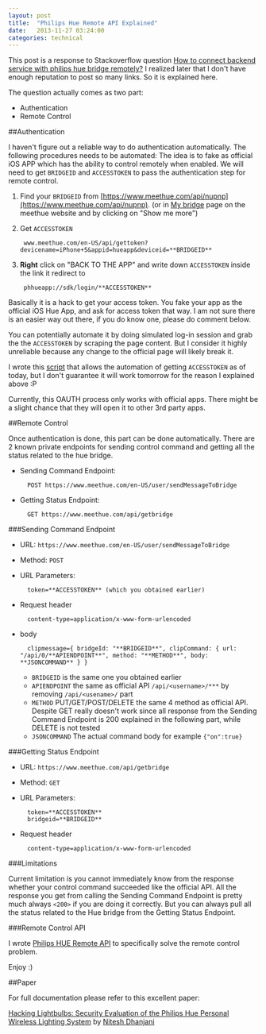 ```yaml
---
layout: post
title:  "Philips Hue Remote API Explained"
date:   2013-11-27 03:24:00
categories: technical
---
```


This post is a response to Stackoverflow question [How to connect backend service with philips hue bridge remotely?](http://stackoverflow.com/questions/19900657/how-to-connect-backend-service-with-philips-hue-bridge-remotely) I realized later that I don't have enough reputation to post so many links. So it is explained here.

The question actually comes as two part:

* Authentication
* Remote Control

##Authentication

I haven't figure out a reliable way to do authentication automatically. The following procedures needs to be automated: The idea is to fake as official iOS APP which has the ability to control remotely when enabled. We will need to get `BRIDGEID` and `ACCESSTOKEN` to pass the authentication step for remote control.

1. Find your `BRIDGEID` from [https://www.meethue.com/api/nupnp](https://www.meethue.com/api/nupnp). (or in [My bridge](https://www.meethue.com/en-US/user/preferencessmartbridge) page on the meethue website and by clicking on "Show me more")

2. Get `ACCESSTOKEN`

		www.meethue.com/en-US/api/gettoken?devicename=iPhone+5&appid=hueapp&deviceid=**BRIDGEID**

3. **Right** click on "BACK TO THE APP" and write down `ACCESSTOKEN` inside the link it redirect to

		phhueapp://sdk/login/**ACCESSTOKEN**

Basically it is a hack to get your access token. You fake your app as the official iOS Hue App, and ask for access token that way. I am not sure there is an easier way out there, if you do know one, please do comment below. 

You can potentially automate it by doing simulated log-in session and grab the the `ACCESSTOKEN` by scraping the page content. But I consider it highly unreliable because any change to the official page will likely break it. 

I wrote this [script](https://github.com/jarvisinc/PhilipsHueRemoteAPI/blob/master/getToken.py) that allows the automation of getting `ACCESSTOKEN` as of today, but I don't guarantee it will work tomorrow for the reason I explained above :P

Currently, this OAUTH process only works with official apps. There might be a slight chance that they will open it to other 3rd party apps.

##Remote Control

Once authentication is done, this part can be done automatically. There are 2 known private endpoints for sending control command and getting all the status related to the hue bridge. 

* Sending Command Endpoint:

		POST https://www.meethue.com/en-US/user/sendMessageToBridge

* Getting Status Endpoint:

		GET https://www.meethue.com/api/getbridge

###Sending Command Endpoint

* URL: `https://www.meethue.com/en-US/user/sendMessageToBridge`

* Method: `POST`

* URL Parameters: 
	
		token=**ACCESSTOKEN** (which you obtained earlier)

* Request header
		
		content-type=application/x-www-form-urlencoded
		
* body

		clipmessage={ bridgeId: "**BRIDGEID**", clipCommand: { url: "/api/0/**APIENDPOINT**", method: "**METHOD**", body: **JSONCOMMAND** } }

	* `BRIDGEID` is the same one you obtained earlier
	* `APIENDPOINT` the same as official API `/api/<username>/***` by removing `/api/<usename>/` part
	* `METHOD` PUT/GET/POST/DELETE the same 4 method as official API. Despite GET really doesn't work since all response from the Sending Command Endpoint is 200 explained in the following part, while DELETE is not tested
	* `JSONCOMMAND` The actual command body for example `{"on":true}`


###Getting Status Endpoint

* URL: `https://www.meethue.com/api/getbridge`

* Method: `GET`
	
* URL Parameters: 
	
		token=**ACCESSTOKEN**
		bridgeid=**BRIDGEID**

* Request header
		
		content-type=application/x-www-form-urlencoded



###Limitations

Current limitation is you cannot immediately know from the response whether your control command succeeded like the official API. All the response you get from calling the Sending Command Endpoint is pretty much always `<200>` if you are doing it correctly. But you can always pull all the status related to the Hue bridge from the Getting Status Endpoint.


###Remote Control API

I wrote [Philips HUE Remote API](https://github.com/jarvisinc/PhilipsHueRemoteAPI) to specifically solve the remote control problem.

Enjoy :)


##Paper

For full documentation please refer to this excellent paper:

[Hacking Lightbulbs: Security Evaluation of the Philips Hue Personal Wireless Lighting System](http://www.dhanjani.com/docs/Hacking%20Lighbulbs%20Hue%20Dhanjani%202013.pdf) by [Nitesh Dhanjani](http://www.dhanjani.com/about.html)